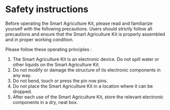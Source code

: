 ﻿# Safety instructions

Before operating the Smart Agriculture Kit, please read and familiarize yourself with the following precautions. Users should strictly follow all precautions and ensure that the Smart Agriculture Kit is properly assembled and in proper working condition.

Please follow these operating principles :

1. The Smart Agriculture Kit is an electronic device. Do not spill water or other liquids on the Smart Agriculture Kit.
3. Do not modify or damage the structure of its electronic components in any way.
4. Do not bend, touch or press the pin row pins.
5. Do not place the Smart Agriculture Kit in a location where it can be dropped.
6. After each use of the Smart Agriculture Kit, store the relevant electronic components in a dry, neat box.
